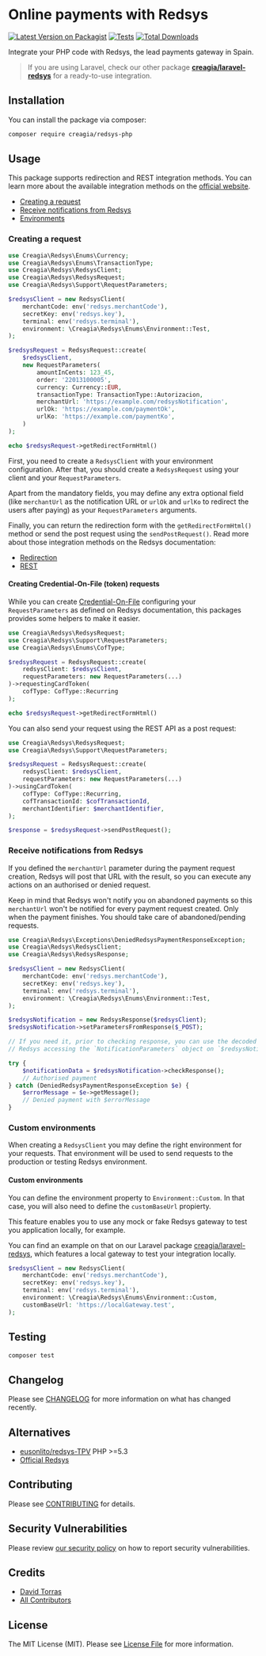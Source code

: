 # Online payments with Redsys

[![Latest Version on Packagist](https://img.shields.io/packagist/v/creagia/redsys-php.svg?style=flat-square)](https://packagist.org/packages/creagia/redsys-php)
[![Tests](https://github.com/creagia/redsys-php/actions/workflows/run-tests.yml/badge.svg?branch=main)](https://github.com/creagia/redsys-php/actions/workflows/run-tests.yml)
[![Total Downloads](https://img.shields.io/packagist/dt/creagia/redsys-php.svg?style=flat-square)](https://packagist.org/packages/creagia/redsys-php)

Integrate your PHP code with Redsys, the lead payments gateway in Spain.

> If you are using Laravel, check our other package **[creagia/laravel-redsys](https://github.com/creagia/laravel-redsys)** for a ready-to-use integration.

## Installation

You can install the package via composer:

```bash
composer require creagia/redsys-php
```

## Usage

This package supports redirection and REST integration methods.
You can learn more about the available integration methods on the [official website](https://pagosonline.redsys.es/modelos-de-integracion.html).

* [Creating a request](#create-request)
* [Receive notifications from Redsys](#receive-notifications)
* [Environments](#environments)

<a name="create-request"></a>
### Creating a request

```php
use Creagia\Redsys\Enums\Currency;
use Creagia\Redsys\Enums\TransactionType;
use Creagia\Redsys\RedsysClient;
use Creagia\Redsys\RedsysRequest;
use Creagia\Redsys\Support\RequestParameters;

$redsysClient = new RedsysClient(
    merchantCode: env('redsys.merchantCode'),
    secretKey: env('redsys.key'),
    terminal: env('redsys.terminal'),
    environment: \Creagia\Redsys\Enums\Environment::Test,
);

$redsysRequest = RedsysRequest::create(
    $redsysClient,
    new RequestParameters(
        amountInCents: 123_45,
        order: '22013100005',
        currency: Currency::EUR,
        transactionType: TransactionType::Autorizacion,
        merchantUrl: 'https://example.com/redsysNotification',
        urlOk: 'https://example.com/paymentOk',
        urlKo: 'https://example.com/paymentKo',
    )
);

echo $redsysRequest->getRedirectFormHtml()
```

First, you need to create a `RedsysClient` with your environment configuration. After that, you should create
a `RedsysRequest` using your client and your `RequestParameters`.

Apart from the mandatory fields, you may define any extra optional field (like `merchantUrl` as the notification URL or `urlOk`
and `urlKo` to redirect the users after paying) as your `RequestParameters` arguments.

Finally, you can return the redirection form with the `getRedirectFormHtml()` 
method or send the post request using the `sendPostRequest()`. 
Read more about those integration methods on the Redsys documentation:

- [Redirection](https://pagosonline.redsys.es/conexion-redireccion.html)
- [REST](https://pagosonline.redsys.es/conexion-rest.html)

#### Creating Credential-On-File (token) requests
While you can create [Credential-On-File](https://pagosonline.redsys.es/funcionalidades-COF.html) configuring your
`RequestParameters` as defined on Redsys documentation, this packages provides some helpers to make it easier.

```php
use Creagia\Redsys\RedsysRequest;
use Creagia\Redsys\Support\RequestParameters;
use Creagia\Redsys\Enums\CofType;

$redsysRequest = RedsysRequest::create(
    redsysClient: $redsysClient,
    requestParameters: new RequestParameters(...)
)->requestingCardToken(
    cofType: CofType::Recurring
);

echo $redsysRequest->getRedirectFormHtml()
```

You can also send your request using the REST API as a post request:
```php
use Creagia\Redsys\RedsysRequest;
use Creagia\Redsys\Support\RequestParameters;

$redsysRequest = RedsysRequest::create(
    redsysClient: $redsysClient,
    requestParameters: new RequestParameters(...)
)->usingCardToken(
    cofType: CofType::Recurring,
    cofTransactionId: $cofTransactionId,
    merchantIdentifier: $merchantIdentifier,
);

$response = $redsysRequest->sendPostRequest();
```

<a name="receive-notifications"></a>
### Receive notifications from Redsys

If you defined the `merchantUrl` parameter during the payment request creation, Redsys will post that URL with the result, so you can
execute any actions on an authorised or denied request.

Keep in mind that Redsys won't notify you on abandoned payments so this `merchantUrl` won't be notified for every payment
request created. Only when the payment finishes. You should take care of abandoned/pending requests.

```php
use Creagia\Redsys\Exceptions\DeniedRedsysPaymentResponseException;
use Creagia\Redsys\RedsysClient;
use Creagia\Redsys\RedsysResponse;

$redsysClient = new RedsysClient(
    merchantCode: env('redsys.merchantCode'),
    secretKey: env('redsys.key'),
    terminal: env('redsys.terminal'),
    environment: \Creagia\Redsys\Enums\Environment::Test,
);

$redsysNotification = new RedsysResponse($redsysClient);
$redsysNotification->setParametersFromResponse($_POST);

// If you need it, prior to checking response, you can use the decoded data from
// Redsys accessing the `NotificationParameters` object on `$redsysNotification->parameters`. 

try {
    $notificationData = $redsysNotification->checkResponse();
    // Authorised payment
} catch (DeniedRedsysPaymentResponseException $e) {
    $errorMessage = $e->getMessage();
    // Denied payment with $errorMessage
}
```

<a name="environments"></a>
### Custom environments
When creating a `RedsysClient` you may define the right environment for your requests. That environment
will be used to send requests to the production or testing Redsys environment.

#### Custom environments
You can define the environment property to `Environment::Custom`.
In that case, you will also need to define the `customBaseUrl` propierty.

This feature enables you to use any mock or fake Redsys gateway to test you application locally, for example.

You can find an example on that on our Laravel package [creagia/laravel-redsys](https://github.com/creagia/laravel-redsys), which
features a local gateway to test your integration locally.

```php
$redsysClient = new RedsysClient(
    merchantCode: env('redsys.merchantCode'),
    secretKey: env('redsys.key'),
    terminal: env('redsys.terminal'),
    environment: \Creagia\Redsys\Enums\Environment::Custom,
    customBaseUrl: 'https://localGateway.test',
);
```

## Testing

```bash
composer test
```

## Changelog

Please see [CHANGELOG](CHANGELOG.md) for more information on what has changed recently.

<a name="alternatives"></a>
## Alternatives

- [eusonlito/redsys-TPV](https://github.com/eusonlito/redsys-TPV) PHP >=5.3
- [Official Redsys](https://pagosonline.redsys.es/conexion-redireccion.html)

## Contributing

Please see [CONTRIBUTING](.github/CONTRIBUTING.md) for details.

## Security Vulnerabilities

Please review [our security policy](../../security/policy) on how to report security vulnerabilities.

## Credits

- [David Torras](https://github.com/dtorras)
- [All Contributors](../../contributors)

## License

The MIT License (MIT). Please see [License File](LICENSE.md) for more information.
